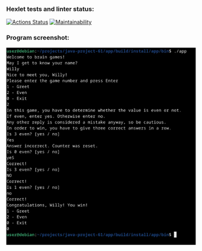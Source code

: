 ### Hexlet tests and linter status:
[![Actions Status](https://github.com/diatsuda/java-project-61/actions/workflows/hexlet-check.yml/badge.svg)](https://github.com/diatsuda/java-project-61/actions)
[![Maintainability](https://api.codeclimate.com/v1/badges/6d58b059a2ccb1e7969e/maintainability)](https://codeclimate.com/github/diatsuda/java-project-61/maintainability)

### Program screenshot:
![Screenshot](/screenshot.jpg)
